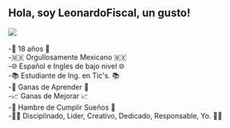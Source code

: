 ## Hola, soy LeonardoFiscal, un gusto!
<div><img src=https://th.bing.com/th/id/OIP.Eev0bojBJTdrdPmYxHOeOwHaEv?w=276&h=180&c=7&r=0&o=5&dpr=1.3&pid=1.7 style=for-the-badge&logo=github&logoColor="Black"></div><br>
-👤 18 años 👤<br>
-🇲🇽 Orgullosamente Mexicano 🇲🇽 <br>
-🌐 Español e Ingles de bajo nivel 🌐 <br>
-📚    Estudiante de Ing. en Tic's.    📚 <br>
-🧠  Ganas de Aprender  🧠 <br>
-📈  Ganas de Mejorar  📈 <br>
-🥇  Hambre de Cumplir Sueños  🥇 <br>
-💆‍♂️  Disciplinado, Lider, Creativo, Dedicado, Responsable, Yo.  💆‍♂️

<!--
**xLeonardoFiscal/xLeonardoFiscal** is a ✨ _special_ ✨ repository because its `README.md` (this file) appears on your GitHub profile.

Here are some ideas to get you started:

- 🔭 I’m currently working on ...
- 🌱 I’m currently learning ...
- 👯 I’m looking to collaborate on ...
- 🤔 I’m looking for help with ...
- 💬 Ask me about ...
- 📫 How to reach me: ...
- 😄 Pronouns: ...
- ⚡ Fun fact: ...
-->
